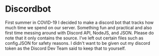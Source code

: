 # Discordbot
First summer in COVID-19 I decided to make a discord bot that tracks how much time we spend on our server.
Something fun and practical and also first time messing around with Discord API, NodeJS, and JSON.
Please do note that it only contains the source. I've left out certain files such as config.JSON for safety reasons. 
I didn't want to be given out my discord token as the Discord Dev Team said to keep that to yourself.
